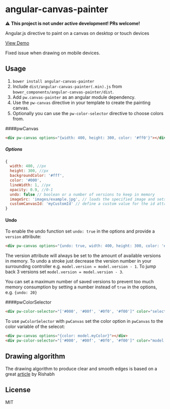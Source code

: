 angular-canvas-painter
======================


:warning: **This project is not under active development! PRs welcome!**



Angular.js directive to paint on a canvas on desktop or touch devices

[View Demo](http://pwambach.github.io/angular-canvas-painter/)

Fixed issue when drawing on mobile devices.

## Usage
1. `bower install angular-canvas-painter`
2. Include `dist/angular-canvas-painter(.min).js` from `bower_components/angular-canvas-painter/dist`.
5. Add `pw.canvas-painter` as an angular module dependency.
6. Use the `pw-canvas` directive in your template to create the painting canvas.
7. Optionally you can use the `pw-color-selector` directive to choose colors from.

####pwCanvas
```html
<div pw-canvas options="{width: 400, height: 300, color: '#ff0'}"></div>
```

##### Options

```javascript
{
  width: 400, //px
  height: 300, //px
  backgroundColor: '#fff',
  color: '#000',
  lineWidth: 1, //px
  opacity: 0.9, //0-1
  undo: false // boolean or a number of versions to keep in memory
  imageSrc: 'images/example.jpg', // loads the specified image and sets it as background image,
  customCanvasId: 'myCustomId' // define a custom value for the id attribute of the canvas element (default: 'pwCanvasMain')
}
```

#### Undo
To enable the undo function set `undo: true` in the options and provide a `version` attribute:
```html
<div pw-canvas options="{undo: true, width: 400, height: 300, color: '#ff0'}" version="model.version"></div>
```
The version attribute will always be set to the amount of available versions in memory. To undo a stroke just decrease the version number in your surrounding controller e.g. `model.version = model.version - 1`. To jump back 3 versions set `model.version = model.version - 3`.

You can set a maximum number of saved versions to prevent too much memory consumption by setting a number instead of `true` in the options, e.g. `{undo: 20}`

####pwColorSelector
```html
<div pw-color-selector="['#000', '#00f', '#0f0', '#f00']" color="selectedColor"></div>
```
To use `pwColorSelector` with `pwCanvas` set the color option in `pwCanvas` to the color variable of the selecot:
```html
<div pw-canvas options="{color: model.myColor}"></div>
<div pw-color-selector="['#000', '#00f', '#0f0', '#f00']" color="model.myColor"></div>
```

## Drawing algorithm
The drawing algorithm to produce clear and smooth edges is based on a great [article](http://codetheory.in/html5-canvas-drawing-lines-with-smooth-edges/) by Rishabh


## License
MIT
